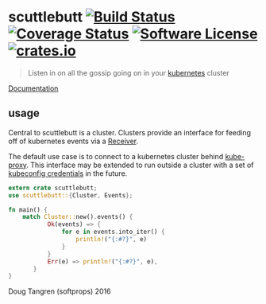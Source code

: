 # scuttlebutt [![Build Status](https://travis-ci.org/softprops/scuttlebutt.svg?branch=master)](https://travis-ci.org/softprops/scuttlebutt) [![Coverage Status](https://coveralls.io/repos/github/softprops/scuttlebutt/badge.svg)](https://coveralls.io/github/softprops/scuttlebutt) [![Software License](https://img.shields.io/badge/license-MIT-brightgreen.svg)](LICENSE) [![crates.io](http://meritbadge.herokuapp.com/scuttlebutt)](https://crates.io/crates/scuttlebutt)


> Listen in on all the gossip going on in your [kubernetes](http://kubernetes.io/) cluster

[Documentation](https://softprops.github.io/scuttlebutt)

## usage

Central to scuttlebutt is a cluster. Clusters provide an interface for feeding off of kubernetes events
via a [Receiver](https://doc.rust-lang.org/std/sync/mpsc/struct.Receiver.html).

The default use case is to connect to a kubernetes cluster behind [kube-proxy](http://kubernetes.io/docs/admin/kube-proxy/). This interface may be extended to run
outside a cluster with a set of [kubeconfig credentials](https://github.com/softprops/kubecfg) in the future.

```rust
extern crate scuttlebutt;
use scuttlebutt::{Cluster, Events};

fn main() {
    match Cluster::new().events() {
           Ok(events) => {
               for e in events.into_iter() {
                   println!("{:#?}", e)
               }
           }
           Err(e) => println!("{:#?}", e),
       }
}
```

Doug Tangren (softprops) 2016
